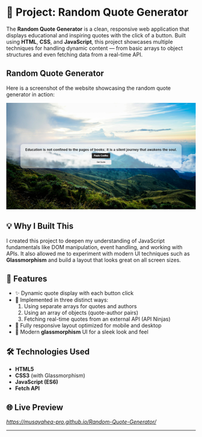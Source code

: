 # 🎯 Project: Random Quote Generator

The **Random Quote Generator** is a clean, responsive web application that displays educational and inspiring quotes with the click of a button. Built using **HTML**, **CSS**, and **JavaScript**, this project showcases multiple techniques for handling dynamic content — from basic arrays to object structures and even fetching data from a real-time API.

## Random Quote Generator

Here is a screenshot of the website showcasing the random quote generator in action:

![Random Quote Generator Website](images/bg.png)

## 💡 Why I Built This
I created this project to deepen my understanding of JavaScript fundamentals like DOM manipulation, event handling, and working with APIs. It also allowed me to experiment with modern UI techniques such as **Glassmorphism** and build a layout that looks great on all screen sizes.

## 🔧 Features
- ✨ Dynamic quote display with each button click  
- 🔁 Implemented in three distinct ways:
  1. Using separate arrays for quotes and authors  
  2. Using an array of objects (quote-author pairs)  
  3. Fetching real-time quotes from an external API (API Ninjas)
- 📱 Fully responsive layout optimized for mobile and desktop  
- 🎨 Modern **glassmorphism** UI for a sleek look and feel

## 🛠 Technologies Used
- **HTML5**
- **CSS3** (with Glassmorphism)
- **JavaScript (ES6)**
- **Fetch API**

## 🌐 Live Preview
*https://musayahea-pro.github.io/Random-Quote-Generator/*

---
